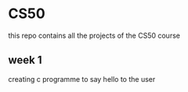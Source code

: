 # CS50

this repo contains all the projects of the CS50 course

## week 1 

creating c programme to say hello to the user